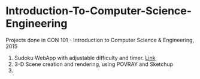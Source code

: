 # Introduction-To-Computer-Science-Engineering

Projects done in CON 101 - Introduction to Computer Science & Engineering, 2015

1. Sudoku WebApp with adjustable difficulty and timer. [Link](http://sudokuaditi.appspot.com/)
2. 3-D Scene creation and rendering, using POVRAY and Sketchup
3. 
